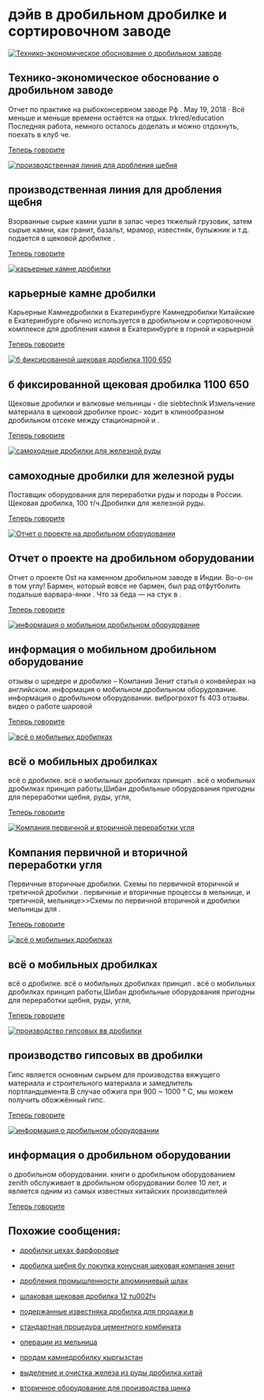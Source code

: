 # дэйв в дробильном дробилке и сортировочном заводе
<a href="https://ru.ecuriezuff.be/products/" target="_blank">![Технико-экономическое обоснование о дробильном заводе](https://github.com/millmachine/images/raw/main/498.jpg)</a>
## Технико-экономическое обоснование о дробильном заводе
Отчет по практике на рыбоконсервном заводе Рф . May 19, 2018 · Всё меньше и меньше времени остаётся на отдых. trkred/education Последняя работа, немного осталось доделать и можно отдохнуть, поехать в клуб че.
<a href="https://ru.ecuriezuff.be/products/" target="_blank">Теперь говорите</a>
<a href="https://ru.ecuriezuff.be/products/" target="_blank">![производственная линия для дробления щебня](https://github.com/millmachine/images/raw/main/62.jpg)</a>
## производственная линия для дробления щебня
Взорванные сырые камни ушли в запас через тяжелый грузовик, затем сырые камни, как гранит, базальт, мрамор, известняк, булыжник и т.д. подается в щековой дробилке .
<a href="https://ru.ecuriezuff.be/products/" target="_blank">Теперь говорите</a>
<a href="https://ru.ecuriezuff.be/products/" target="_blank">![карьерные камне дробилки](https://github.com/millmachine/images/raw/main/608.jpg)</a>
## карьерные камне дробилки
Карьерные Камнедробилки в Екатеринбурге Камнедробилки Китайские в Екатеринбурге обычно используется в дробильном и сортировочном комплексе для дробления камня в Екатеринбурге в горной и карьерной
<a href="https://ru.ecuriezuff.be/products/" target="_blank">Теперь говорите</a>
<a href="https://ru.ecuriezuff.be/products/" target="_blank">![б фиксированной щековая дробилка 1100 650](https://github.com/millmachine/images/raw/main/98.jpg)</a>
## б фиксированной щековая дробилка 1100 650
Щековые дробилки и валковые мельницы - die siebtechnik  Измельчение материала в щековой дробилке проис- ходит в клинообразном дробильном отсеке между стационарной и .
<a href="https://ru.ecuriezuff.be/products/" target="_blank">Теперь говорите</a>
<a href="https://ru.ecuriezuff.be/products/" target="_blank">![самоходные дробилки для железной руды](https://github.com/millmachine/images/raw/main/199.jpg)</a>
## самоходные дробилки для железной руды
Поставщик оборудования для переработки руды и породы в России. Щековая дробилка, 100 т/ч.Дробилки для железной руды.
<a href="https://ru.ecuriezuff.be/products/" target="_blank">Теперь говорите</a>
<a href="https://ru.ecuriezuff.be/products/" target="_blank">![Отчет о проекте на дробильном оборудовании](https://github.com/millmachine/images/raw/main/188.jpg)</a>
## Отчет о проекте на дробильном оборудовании
Отчет о проекте Ost на каменном дробильном заводе в Индии. Во-о-он в том углу! Бармен, который вовсе не бармен, был рад отфутболить подальше варвара-янки . Что за беда — на стук в .
<a href="https://ru.ecuriezuff.be/products/" target="_blank">Теперь говорите</a>
<a href="https://ru.ecuriezuff.be/products/" target="_blank">![информация о мобильном дробильном оборудование](https://github.com/millmachine/images/raw/main/693.jpg)</a>
## информация о мобильном дробильном оборудование
отзывы о шредере и дробилке – Компания Зенит статья о конвейерах на английском. информация о мобильном дробильном оборудование. информация о дробильном оборудовании. виброгрохот fs 403 отзывы. видео о работе шаровой 
<a href="https://ru.ecuriezuff.be/products/" target="_blank">Теперь говорите</a>
<a href="https://ru.ecuriezuff.be/products/" target="_blank">![всё о мобильных дробилках](https://github.com/millmachine/images/raw/main/732.jpg)</a>
## всё о мобильных дробилках
всё о дробилке. всё о мобильных дробилках принцип . всё о мобильных дробилках принцип работы,Шибан дробильные оборудования пригодны для переработки щебня, руды, угля, 
<a href="https://ru.ecuriezuff.be/products/" target="_blank">Теперь говорите</a>
<a href="https://ru.ecuriezuff.be/products/" target="_blank">![Компания первичной и вторичной переработки угля](https://github.com/millmachine/images/raw/main/627.jpg)</a>
## Компания первичной и вторичной переработки угля
Первичные вторичные дробилки. Схемы по первичной вторичной и третичной дробилки . первичные и вторичные процессы в мельнице, и третичной, мельнице>>Схемы по первичной вторичной и дробилки мельницы для .
<a href="https://ru.ecuriezuff.be/products/" target="_blank">Теперь говорите</a>
<a href="https://ru.ecuriezuff.be/products/" target="_blank">![всё о мобильных дробилках](https://github.com/millmachine/images/raw/main/415.jpg)</a>
## всё о мобильных дробилках
всё о дробилке. всё о мобильных дробилках принцип . всё о мобильных дробилках принцип работы,Шибан дробильные оборудования пригодны для переработки щебня, руды, угля, 
<a href="https://ru.ecuriezuff.be/products/" target="_blank">Теперь говорите</a>
<a href="https://ru.ecuriezuff.be/products/" target="_blank">![производство гипсовых вв дробилки](https://github.com/millmachine/images/raw/main/178.jpg)</a>
## производство гипсовых вв дробилки
Гипс является основным сырьем для производства вяжущего материала и строительного материала и замедлитель портландцемента.В случае обжига при 900 ~ 1000 ° С, мы можем получить обожжённый гипс.
<a href="https://ru.ecuriezuff.be/products/" target="_blank">Теперь говорите</a>
<a href="https://ru.ecuriezuff.be/products/" target="_blank">![информация о дробильном оборудовании](https://github.com/millmachine/images/raw/main/647.jpg)</a>
## информация о дробильном оборудовании
о дробильном оборудовании. книги о дробильном оборудованием zenith обслуживает в дробильном оборудовании более 10 лет, и является одним из самых известных китайских производителей 
<a href="https://ru.ecuriezuff.be/products/" target="_blank">Теперь говорите</a>
## Похожие сообщения:
* [дробилки цехах фарфоровые](%D0%B4%D1%80%D0%BE%D0%B1%D0%B8%D0%BB%D0%BA%D0%B8%20%D1%86%D0%B5%D1%85%D0%B0%D1%85%20%D1%84%D0%B0%D1%80%D1%84%D0%BE%D1%80%D0%BE%D0%B2%D1%8B%D0%B5.md)
* [дробилка щебня бу покупка конусная щековая компания зенит](%D0%B4%D1%80%D0%BE%D0%B1%D0%B8%D0%BB%D0%BA%D0%B0%20%D1%89%D0%B5%D0%B1%D0%BD%D1%8F%20%D0%B1%D1%83%20%D0%BF%D0%BE%D0%BA%D1%83%D0%BF%D0%BA%D0%B0%20%D0%BA%D0%BE%D0%BD%D1%83%D1%81%D0%BD%D0%B0%D1%8F%20%D1%89%D0%B5%D0%BA%D0%BE%D0%B2%D0%B0%D1%8F%20%D0%BA%D0%BE%D0%BC%D0%BF%D0%B0%D0%BD%D0%B8%D1%8F%20%D0%B7%D0%B5%D0%BD%D0%B8%D1%82.md)
* [дробления промышленности алюминиевый шлак](%D0%B4%D1%80%D0%BE%D0%B1%D0%BB%D0%B5%D0%BD%D0%B8%D1%8F%20%D0%BF%D1%80%D0%BE%D0%BC%D1%8B%D1%88%D0%BB%D0%B5%D0%BD%D0%BD%D0%BE%D1%81%D1%82%D0%B8%20%D0%B0%D0%BB%D1%8E%D0%BC%D0%B8%D0%BD%D0%B8%D0%B5%D0%B2%D1%8B%D0%B9%20%D1%88%D0%BB%D0%B0%D0%BA.md)
* [шлаковая щековая дробилка 12 тu002fч](%D1%88%D0%BB%D0%B0%D0%BA%D0%BE%D0%B2%D0%B0%D1%8F%20%D1%89%D0%B5%D0%BA%D0%BE%D0%B2%D0%B0%D1%8F%20%D0%B4%D1%80%D0%BE%D0%B1%D0%B8%D0%BB%D0%BA%D0%B0%2012%20%D1%82u002f%D1%87.md)
* [подержанные известняка дробилка для продажи в](%D0%BF%D0%BE%D0%B4%D0%B5%D1%80%D0%B6%D0%B0%D0%BD%D0%BD%D1%8B%D0%B5%20%D0%B8%D0%B7%D0%B2%D0%B5%D1%81%D1%82%D0%BD%D1%8F%D0%BA%D0%B0%20%D0%B4%D1%80%D0%BE%D0%B1%D0%B8%D0%BB%D0%BA%D0%B0%20%D0%B4%D0%BB%D1%8F%20%D0%BF%D1%80%D0%BE%D0%B4%D0%B0%D0%B6%D0%B8%20%D0%B2.md)
* [стандартная процедура цементного комбината](%D1%81%D1%82%D0%B0%D0%BD%D0%B4%D0%B0%D1%80%D1%82%D0%BD%D0%B0%D1%8F%20%D0%BF%D1%80%D0%BE%D1%86%D0%B5%D0%B4%D1%83%D1%80%D0%B0%20%D1%86%D0%B5%D0%BC%D0%B5%D0%BD%D1%82%D0%BD%D0%BE%D0%B3%D0%BE%20%D0%BA%D0%BE%D0%BC%D0%B1%D0%B8%D0%BD%D0%B0%D1%82%D0%B0.md)
* [операции из мельница](%D0%BE%D0%BF%D0%B5%D1%80%D0%B0%D1%86%D0%B8%D0%B8%20%D0%B8%D0%B7%20%D0%BC%D0%B5%D0%BB%D1%8C%D0%BD%D0%B8%D1%86%D0%B0.md)
* [продам камнедробилку кыргызстан](%D0%BF%D1%80%D0%BE%D0%B4%D0%B0%D0%BC%20%D0%BA%D0%B0%D0%BC%D0%BD%D0%B5%D0%B4%D1%80%D0%BE%D0%B1%D0%B8%D0%BB%D0%BA%D1%83%20%D0%BA%D1%8B%D1%80%D0%B3%D1%8B%D0%B7%D1%81%D1%82%D0%B0%D0%BD.md)
* [выделение и очистка железа из руды дробилка китай](%D0%B2%D1%8B%D0%B4%D0%B5%D0%BB%D0%B5%D0%BD%D0%B8%D0%B5%20%D0%B8%20%D0%BE%D1%87%D0%B8%D1%81%D1%82%D0%BA%D0%B0%20%D0%B6%D0%B5%D0%BB%D0%B5%D0%B7%D0%B0%20%D0%B8%D0%B7%20%D1%80%D1%83%D0%B4%D1%8B%20%D0%B4%D1%80%D0%BE%D0%B1%D0%B8%D0%BB%D0%BA%D0%B0%20%D0%BA%D0%B8%D1%82%D0%B0%D0%B9.md)
* [вторичное оборудование для производства цинка](%D0%B2%D1%82%D0%BE%D1%80%D0%B8%D1%87%D0%BD%D0%BE%D0%B5%20%D0%BE%D0%B1%D0%BE%D1%80%D1%83%D0%B4%D0%BE%D0%B2%D0%B0%D0%BD%D0%B8%D0%B5%20%D0%B4%D0%BB%D1%8F%20%D0%BF%D1%80%D0%BE%D0%B8%D0%B7%D0%B2%D0%BE%D0%B4%D1%81%D1%82%D0%B2%D0%B0%20%D1%86%D0%B8%D0%BD%D0%BA%D0%B0.md)
